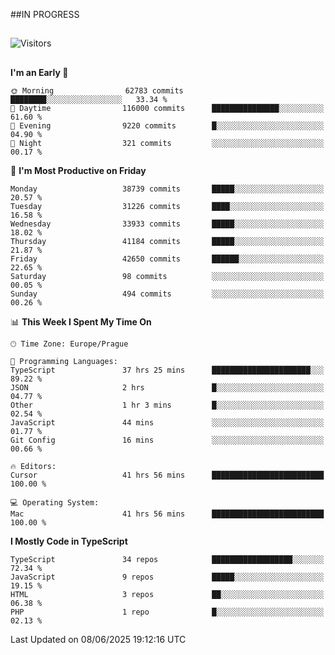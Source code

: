 ##IN PROGRESS
##
![Visitors](https://komarev.com/ghpvc/?username=petrbui&style=for-the-badge&label=Visitors+👀)



##
<!--
[![My GitHub stats](https://github-readme-stats.vercel.app/api?username=petrbui&theme=github_dark)](https://github.com/anuraghazra/github-readme-stats)

[![My wakatime stats](https://github-readme-stats.vercel.app/api/wakatime?username=petrbui&theme=github_dark)](https://github.com/anuraghazra/github-readme-stats)
-->
<!--START_SECTION:waka-->
**I'm an Early 🐤** 

```text
🌞 Morning                62783 commits       ████████░░░░░░░░░░░░░░░░░   33.34 % 
🌆 Daytime                116000 commits      ███████████████░░░░░░░░░░   61.60 % 
🌃 Evening                9220 commits        █░░░░░░░░░░░░░░░░░░░░░░░░   04.90 % 
🌙 Night                  321 commits         ░░░░░░░░░░░░░░░░░░░░░░░░░   00.17 % 
```
📅 **I'm Most Productive on Friday** 

```text
Monday                   38739 commits       █████░░░░░░░░░░░░░░░░░░░░   20.57 % 
Tuesday                  31226 commits       ████░░░░░░░░░░░░░░░░░░░░░   16.58 % 
Wednesday                33933 commits       █████░░░░░░░░░░░░░░░░░░░░   18.02 % 
Thursday                 41184 commits       █████░░░░░░░░░░░░░░░░░░░░   21.87 % 
Friday                   42650 commits       ██████░░░░░░░░░░░░░░░░░░░   22.65 % 
Saturday                 98 commits          ░░░░░░░░░░░░░░░░░░░░░░░░░   00.05 % 
Sunday                   494 commits         ░░░░░░░░░░░░░░░░░░░░░░░░░   00.26 % 
```


📊 **This Week I Spent My Time On** 

```text
🕑︎ Time Zone: Europe/Prague

💬 Programming Languages: 
TypeScript               37 hrs 25 mins      ██████████████████████░░░   89.22 % 
JSON                     2 hrs               █░░░░░░░░░░░░░░░░░░░░░░░░   04.77 % 
Other                    1 hr 3 mins         █░░░░░░░░░░░░░░░░░░░░░░░░   02.54 % 
JavaScript               44 mins             ░░░░░░░░░░░░░░░░░░░░░░░░░   01.77 % 
Git Config               16 mins             ░░░░░░░░░░░░░░░░░░░░░░░░░   00.66 % 

🔥 Editors: 
Cursor                   41 hrs 56 mins      █████████████████████████   100.00 % 

💻 Operating System: 
Mac                      41 hrs 56 mins      █████████████████████████   100.00 % 
```

**I Mostly Code in TypeScript** 

```text
TypeScript               34 repos            ██████████████████░░░░░░░   72.34 % 
JavaScript               9 repos             █████░░░░░░░░░░░░░░░░░░░░   19.15 % 
HTML                     3 repos             ██░░░░░░░░░░░░░░░░░░░░░░░   06.38 % 
PHP                      1 repo              █░░░░░░░░░░░░░░░░░░░░░░░░   02.13 % 
```




 Last Updated on 08/06/2025 19:12:16 UTC
<!--END_SECTION:waka-->
